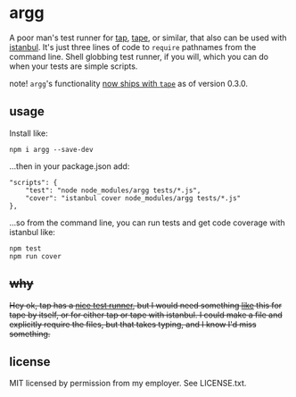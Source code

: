 argg
====
A poor man's test runner for [tap](https://github.com/isaacs/node-tap), [tape](https://github.com/substack/tape), or similar, that also can be used with [istanbul](https://github.com/gotwarlost/istanbul). It's just three lines of code to `require` pathnames from the command line. Shell globbing test runner, if you will, which you can do when your tests are simple scripts.

note! `argg`'s functionality [now ships with `tape`](https://github.com/substack/tape/blob/master/bin/tape) as of version 0.3.0.

usage
-----
Install like:

    npm i argg --save-dev

…then in your package.json add:

    "scripts": {
        "test": "node node_modules/argg tests/*.js",
        "cover": "istanbul cover node_modules/argg tests/*.js"
    },

…so from the command line, you can run tests and get code coverage with istanbul like:

    npm test
    npm run cover

<strike>why</strike>
---
<strike>Hey ok, tap has a [nice test runner](https://github.com/isaacs/node-tap/blob/master/lib/tap-runner.js), but I would need something [like](https://github.com/substack/tape/pull/19) this for tape by itself, or for either tap or tape with istanbul. I could make a file and explicitly require the files, but that takes typing, and I know I'd miss something.</strike>

license
-------
MIT licensed by permission from my employer. See LICENSE.txt.
